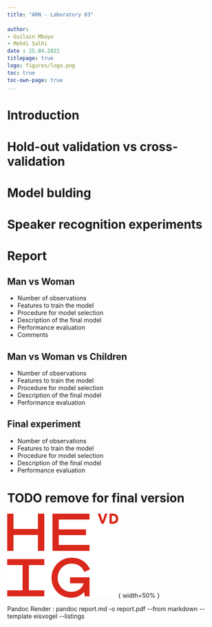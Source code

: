 ```yaml
---
title: "ARN - Laboratory 03"

author: 
- Guilain Mbayo
- Mehdi Salhi
date : 25.04.2022
titlepage: true
logo: figures/logo.png
toc: true
toc-own-page: true
...
```


# Introduction
# Hold-out validation vs cross-validation
# Model bulding
# Speaker recognition experiments

# Report
## Man vs Woman

- Number of observations
- Features to train the model
- Procedure for model selection
- Description of the final model
- Performance evaluation 
- Comments

## Man vs Woman vs Children

- Number of observations
- Features to train the model
- Procedure for model selection
- Description of the final model
- Performance evaluation 

## Final experiment

- Number of observations
- Features to train the model
- Procedure for model selection
- Description of the final model
- Performance evaluation 


# TODO remove for final version
![super logo de l'heig](figures/logo.png){ width=50% }

Pandoc Render :
pandoc report.md -o report.pdf --from markdown --template eisvogel --listings

